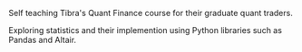 Self teaching Tibra's Quant Finance course for their graduate quant traders.

Exploring statistics and their implemention using Python libraries such as Pandas and Altair.
